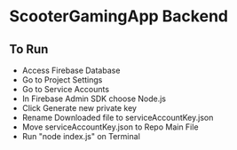 # ScooterGamingApp Backend

## To Run
- Access Firebase Database
- Go to Project Settings
- Go to Service Accounts
- In Firebase Admin SDK choose Node.js
- Click Generate new private key
- Rename Downloaded file to serviceAccountKey.json
- Move serviceAccountKey.json to Repo Main File
- Run "node index.js" on Terminal
